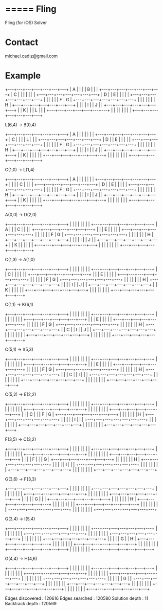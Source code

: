 =====
Fling
=====

Fling (for iOS) Solver

Contact
=======

michael.cadiz@gmail.com

Example
=======

+---+---+---+---+---+---+---+
| A |   |   |   | B |   |   |
+---+---+---+---+---+---+---+
| C |   |   |   |   |   |   |
+---+---+---+---+---+---+---+
| D |   | E |   |   |   |   |
+---+---+---+---+---+---+---+
|   |   |   |   |   | F | G |
+---+---+---+---+---+---+---+
|   |   |   |   |   |   | H |
+---+---+---+---+---+---+---+
|   |   |   | I |   | J |   |
+---+---+---+---+---+---+---+
|   | K |   |   | L |   |   |
+---+---+---+---+---+---+---+
|   |   |   |   |   |   |   |
+---+---+---+---+---+---+---+

L(6,4) -> B(0,4)

+---+---+---+---+---+---+---+
| A |   |   |   |   |   |   |
+---+---+---+---+---+---+---+
| C |   |   |   | L |   |   |
+---+---+---+---+---+---+---+
| D |   | E |   |   |   |   |
+---+---+---+---+---+---+---+
|   |   |   |   |   | F | G |
+---+---+---+---+---+---+---+
|   |   |   |   |   |   | H |
+---+---+---+---+---+---+---+
|   |   |   | I |   | J |   |
+---+---+---+---+---+---+---+
|   | K |   |   |   |   |   |
+---+---+---+---+---+---+---+
|   |   |   |   |   |   |   |
+---+---+---+---+---+---+---+

C(1,0) -> L(1,4)

+---+---+---+---+---+---+---+
| A |   |   |   |   |   |   |
+---+---+---+---+---+---+---+
|   |   |   | C |   |   |   |
+---+---+---+---+---+---+---+
| D |   | E |   |   |   |   |
+---+---+---+---+---+---+---+
|   |   |   |   |   | F | G |
+---+---+---+---+---+---+---+
|   |   |   |   |   |   | H |
+---+---+---+---+---+---+---+
|   |   |   | I |   | J |   |
+---+---+---+---+---+---+---+
|   | K |   |   |   |   |   |
+---+---+---+---+---+---+---+
|   |   |   |   |   |   |   |
+---+---+---+---+---+---+---+

A(0,0) -> D(2,0)

+---+---+---+---+---+---+---+
|   |   |   |   |   |   |   |
+---+---+---+---+---+---+---+
| A |   |   | C |   |   |   |
+---+---+---+---+---+---+---+
|   |   | E |   |   |   |   |
+---+---+---+---+---+---+---+
|   |   |   |   |   | F | G |
+---+---+---+---+---+---+---+
|   |   |   |   |   |   | H |
+---+---+---+---+---+---+---+
|   |   |   | I |   | J |   |
+---+---+---+---+---+---+---+
|   | K |   |   |   |   |   |
+---+---+---+---+---+---+---+
|   |   |   |   |   |   |   |
+---+---+---+---+---+---+---+

C(1,3) -> A(1,0)

+---+---+---+---+---+---+---+
|   |   |   |   |   |   |   |
+---+---+---+---+---+---+---+
|   | C |   |   |   |   |   |
+---+---+---+---+---+---+---+
|   |   | E |   |   |   |   |
+---+---+---+---+---+---+---+
|   |   |   |   |   | F | G |
+---+---+---+---+---+---+---+
|   |   |   |   |   |   | H |
+---+---+---+---+---+---+---+
|   |   |   | I |   | J |   |
+---+---+---+---+---+---+---+
|   | K |   |   |   |   |   |
+---+---+---+---+---+---+---+
|   |   |   |   |   |   |   |
+---+---+---+---+---+---+---+

C(1,1) -> K(6,1)

+---+---+---+---+---+---+---+
|   |   |   |   |   |   |   |
+---+---+---+---+---+---+---+
|   |   |   |   |   |   |   |
+---+---+---+---+---+---+---+
|   |   | E |   |   |   |   |
+---+---+---+---+---+---+---+
|   |   |   |   |   | F | G |
+---+---+---+---+---+---+---+
|   |   |   |   |   |   | H |
+---+---+---+---+---+---+---+
|   | C |   | I |   | J |   |
+---+---+---+---+---+---+---+
|   |   |   |   |   |   |   |
+---+---+---+---+---+---+---+
|   |   |   |   |   |   |   |
+---+---+---+---+---+---+---+

C(5,1) -> I(5,3)

+---+---+---+---+---+---+---+
|   |   |   |   |   |   |   |
+---+---+---+---+---+---+---+
|   |   |   |   |   |   |   |
+---+---+---+---+---+---+---+
|   |   | E |   |   |   |   |
+---+---+---+---+---+---+---+
|   |   |   |   |   | F | G |
+---+---+---+---+---+---+---+
|   |   |   |   |   |   | H |
+---+---+---+---+---+---+---+
|   |   | C |   | I |   |   |
+---+---+---+---+---+---+---+
|   |   |   |   |   |   |   |
+---+---+---+---+---+---+---+
|   |   |   |   |   |   |   |
+---+---+---+---+---+---+---+

C(5,2) -> E(2,2)

+---+---+---+---+---+---+---+
|   |   |   |   |   |   |   |
+---+---+---+---+---+---+---+
|   |   |   |   |   |   |   |
+---+---+---+---+---+---+---+
|   |   |   |   |   |   |   |
+---+---+---+---+---+---+---+
|   |   | C |   |   | F | G |
+---+---+---+---+---+---+---+
|   |   |   |   |   |   | H |
+---+---+---+---+---+---+---+
|   |   |   |   | I |   |   |
+---+---+---+---+---+---+---+
|   |   |   |   |   |   |   |
+---+---+---+---+---+---+---+
|   |   |   |   |   |   |   |
+---+---+---+---+---+---+---+

F(3,5) -> C(3,2)

+---+---+---+---+---+---+---+
|   |   |   |   |   |   |   |
+---+---+---+---+---+---+---+
|   |   |   |   |   |   |   |
+---+---+---+---+---+---+---+
|   |   |   |   |   |   |   |
+---+---+---+---+---+---+---+
|   |   |   | F |   |   | G |
+---+---+---+---+---+---+---+
|   |   |   |   |   |   | H |
+---+---+---+---+---+---+---+
|   |   |   |   | I |   |   |
+---+---+---+---+---+---+---+
|   |   |   |   |   |   |   |
+---+---+---+---+---+---+---+
|   |   |   |   |   |   |   |
+---+---+---+---+---+---+---+

G(3,6) -> F(3,3)

+---+---+---+---+---+---+---+
|   |   |   |   |   |   |   |
+---+---+---+---+---+---+---+
|   |   |   |   |   |   |   |
+---+---+---+---+---+---+---+
|   |   |   |   |   |   |   |
+---+---+---+---+---+---+---+
|   |   |   |   | G |   |   |
+---+---+---+---+---+---+---+
|   |   |   |   |   |   | H |
+---+---+---+---+---+---+---+
|   |   |   |   | I |   |   |
+---+---+---+---+---+---+---+
|   |   |   |   |   |   |   |
+---+---+---+---+---+---+---+
|   |   |   |   |   |   |   |
+---+---+---+---+---+---+---+

G(3,4) -> I(5,4)

+---+---+---+---+---+---+---+
|   |   |   |   |   |   |   |
+---+---+---+---+---+---+---+
|   |   |   |   |   |   |   |
+---+---+---+---+---+---+---+
|   |   |   |   |   |   |   |
+---+---+---+---+---+---+---+
|   |   |   |   |   |   |   |
+---+---+---+---+---+---+---+
|   |   |   |   | G |   | H |
+---+---+---+---+---+---+---+
|   |   |   |   |   |   |   |
+---+---+---+---+---+---+---+
|   |   |   |   |   |   |   |
+---+---+---+---+---+---+---+
|   |   |   |   |   |   |   |
+---+---+---+---+---+---+---+

G(4,4) -> H(4,6)

+---+---+---+---+---+---+---+
|   |   |   |   |   |   |   |
+---+---+---+---+---+---+---+
|   |   |   |   |   |   |   |
+---+---+---+---+---+---+---+
|   |   |   |   |   |   |   |
+---+---+---+---+---+---+---+
|   |   |   |   |   |   |   |
+---+---+---+---+---+---+---+
|   |   |   |   |   | G |   |
+---+---+---+---+---+---+---+
|   |   |   |   |   |   |   |
+---+---+---+---+---+---+---+
|   |   |   |   |   |   |   |
+---+---+---+---+---+---+---+
|   |   |   |   |   |   |   |
+---+---+---+---+---+---+---+

Edges discovered : 120616
Edges searched   : 120580
Solution depth   : 11
Backtrack depth  : 120569

